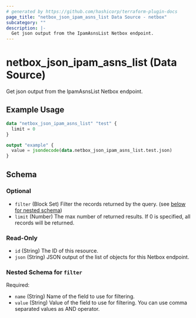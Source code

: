 ```yaml
---
# generated by https://github.com/hashicorp/terraform-plugin-docs
page_title: "netbox_json_ipam_asns_list Data Source - netbox"
subcategory: ""
description: |-
  Get json output from the IpamAsnsList Netbox endpoint.
---
```


# netbox_json_ipam_asns_list (Data Source)

Get json output from the IpamAsnsList Netbox endpoint.

## Example Usage

```terraform
data "netbox_json_ipam_asns_list" "test" {
  limit = 0
}

output "example" {
  value = jsondecode(data.netbox_json_ipam_asns_list.test.json)
}
```

<!-- schema generated by tfplugindocs -->
## Schema

### Optional

- `filter` (Block Set) Filter the records returned by the query. (see [below for nested schema](#nestedblock--filter))
- `limit` (Number) The max number of returned results. If 0 is specified, all records will be returned.

### Read-Only

- `id` (String) The ID of this resource.
- `json` (String) JSON output of the list of objects for this Netbox endpoint.

<a id="nestedblock--filter"></a>
### Nested Schema for `filter`

Required:

- `name` (String) Name of the field to use for filtering.
- `value` (String) Value of the field to use for filtering. You can use comma separated values as AND operator.
